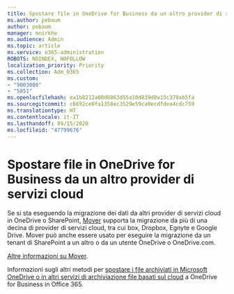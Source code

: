 ```yaml
---
title: Spostare file in OneDrive for Business da un altro provider di servizi cloud
ms.author: pebaum
author: pebaum
manager: mnirkhe
ms.audience: Admin
ms.topic: article
ms.service: o365-administration
ROBOTS: NOINDEX, NOFOLLOW
localization_priority: Priority
ms.collection: Adm_O365
ms.custom:
- "9003086"
- "5851"
ms.openlocfilehash: ea1b8212a00d8863d55a10d839d0a15c379ab5fa
ms.sourcegitcommit: c6692ce0fa1358ec3529e59ca0ecdfdea4cdc759
ms.translationtype: HT
ms.contentlocale: it-IT
ms.lasthandoff: 09/15/2020
ms.locfileid: "47799676"
---
```

# <a name="move-files-into-onedrive-for-business-from-another-cloud-provider"></a>Spostare file in OneDrive for Business da un altro provider di servizi cloud

Se si sta eseguendo la migrazione dei dati da altri provider di servizi cloud in OneDrive o SharePoint, [Mover](https://go.microsoft.com/fwlink/?linkid=2132453) supporta la migrazione da più di una decina di provider di servizi cloud, tra cui box, Dropbox, Egnyte e Google Drive. Mover può anche essere usato per eseguire la migrazione da un tenant di SharePoint a un altro o da un utente OneDrive o OneDrive.com.

[Altre informazioni su Mover](https://go.microsoft.com/fwlink/?linkid=2132453).

Informazioni sugli altri metodi per [spostare i file archiviati in Microsoft OneDrive o in altri servizi di archiviazione file basati sul cloud](https://support.microsoft.com/office/7fb28cad-7e25-451f-8b4b-2d1a71e5c0e9) a OneDrive for Business in Office 365.
